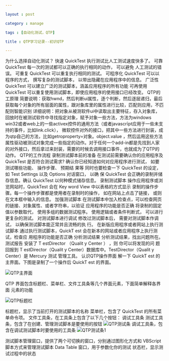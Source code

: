 ```yaml
---

layout : post

category : manage

tags : [自动化测试，QTP]

title : QTP学习记录--初识QTP

---
```


为什么选择自动化测试？
快速 
QuickTest 执行测试比人工测试速度快多了。
可靠
QuickTest 每一次的测试都可以正确的执行相同的动作， 可以避免 人工测试的错误。
可重复
QuickTest 可以重复执行相同的测试。
可程序化
QuickTest 可以以程序的方式， 撰写复杂的测试脚本， 以带出隐藏在应用程序中的信息。
广泛性
QuickTest 可以建立广泛的测试脚本，涵盖应用程序的所有功能
可再使用
QuickTest 可以重复使用测试脚本，即使应用程序的使用接口已经改变。
QTP的工原理
简要说明：获取hwnd，然后判断ui属性，逐个判断，然后逐层递归，最后获取每个对象的所有层面的属性，跟对象库里的属性进行比较，匹配则应用，不匹配则智能识别
详细说明：把对象从被测软件ui中读取出主要特征，存入对象库，回放时在被测试软件中寻找指定对象，赋予对象一些方法，方法为windows win32或者web上的一些activex控件的通用方法（或者javascrīpt应用于一些未支持的事件，比如link.click）， 微软控件对外的接口，把其中一些方法进行封装，成为qtp自己的方法，比如getroproperty=对象。object.value ，然后运用这些方法属性驱动被测试对象完成一些指定的动作。对于任何一个add-in都是先找到人家的对外接口，然后拿过来封装，需要的时候去调用接口事件，也就成为了QTP的动作。 
QTP的工作流程
录制测试脚本前的准备
在测试前需要确认你的应用程序及 QuickTest 是否符合测试需求?
确认你已经知道如何对应用程序进行测试， 如要测试哪些功能、 操作步骤、 预期结 果等
同时也要检查一下 QuickTest 的设定，如 Test Settings 以及 Options 对话窗口， 以确 保 QuickTest 会正确的录制并储存信息。确认 QuickTest 以何种模式储存信息。
录制测试脚本
操作应用程序或浏览网站时，QuickTest 会在 Key word  View  中以表格的方式显示 录制的操作步骤。每一个操作步骤都是使用者在录制时的操作， 如在网站上点击了链接， 或则在文本框中输入的信息。
加强测试脚本
在测试脚本中加入检查点，可以检查网页的链接、对象属性、或者字符串，以验证 应用程序的功能是否正确
将录制的固定值以参数取代， 使用多组的数据测试程序。 使用逻辑或者条件判断式， 可以进行更复杂的测试。
对测试脚本进行调试
修改过测试脚本后， 需要对测试脚本作调试， 以确保测试脚本能正常并且流畅的执 行。
在新版应用程序或者网站上执行测试脚本
通过执行测试脚本，QuickT est 会在新本的网站或者应用程序上执行测试，检查应 用程序的功能是否正确
分析测试结果
分析测试结果，找出问题所在。
测试报告
安装了 T estDirector （Qualit y  Center ） ，则 你可以将发现的问 题回报到 T estDirector（Qualit y  Center）数据库中。TestDirector（Qualit y Center）是 Mercury 测试 管理工具。
认识QTP操作界面
解一下 QuickT est 的主界面。下图是录制了一个操作后 QuickT est 的界面。

![](http://pic.yupoo.com/charisma999_v/Dbzp8Hpx/CE4Xz.png "QTP主界面")
   
QTP 界面包含标题栏、菜单栏、文件工具条等几个界面元素，下面简单解释各界面 元素的功能

![](http://pic.yupoo.com/charisma999_v/Dbzp8bv1/bNLfV.png "QTP标题栏")

标题栏，显示了当前打开的测试脚本的名称
菜单栏，包含了 QuickTest 的所有菜单命令项。
文件工具条，在工具条上包含了以下几个按钮：
调试工具条
测试工具条，包含了在创建、管理测试脚本是要使用的按钮
![](http://pic.yupoo.com/charisma999_v/Dbzp8bv1/bNLfV.png "QTP测试条")
调试工具条，包含在调试测试脚本时要使用的工具条
![](http://pic.yupoo.com/charisma999_v/Dbzp7PST/N9DRC.png "QTP测试条1")

测试脚本管理窗口，提供了两个可切换的窗口，分别通过图形化方式和 VBScript脚本方式来管理测试脚本
Data Table 窗口，用于参数化你的测试
状态栏，显示测试过程中的状态
